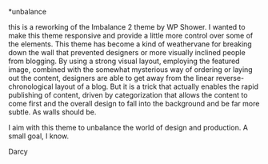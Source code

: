 *unbalance

this is a reworking of the Imbalance 2 theme by WP Shower. I wanted to make this theme responsive and provide a little more control over some of the elements. This theme has become a kind of weathervane for breaking down the wall that prevented designers or more visually inclined people from blogging. By using a strong visual layout, employing the featured image, combined with the somewhat mysterious way of ordering or laying out the content, designers are able to get away from the linear reverse-chronological layout of a blog. But it is a trick that actually enables the rapid publishing of content, driven by categorization that allows the content to come first and the overall design to fall into the background and be far more subtle. As walls should be.

I aim with this theme to unbalance the world of design and production. A small goal, I know.

Darcy
